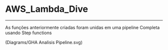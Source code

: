 # AWS_Lambda_Dive


---

As funções anteriormente criadas foram unidas em uma pipeline Completa usando Step functions

(Diagrams/GHA Analisis Pipeline.svg)
